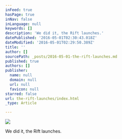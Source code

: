 ```yaml
---
inFeed: true
hasPage: true
inNav: false
inLanguage: null
keywords: []
description: 'We did it, the Rift launches.'
datePublished: '2016-05-01T02:30:43.018Z'
dateModified: '2016-05-01T02:29:50.389Z'
title: ''
author: []
sourcePath: _posts/2016-05-01-the-rift-launches.md
published: true
authors: []
publisher:
  name: null
  domain: null
  url: null
  favicon: null
starred: false
url: the-rift-launches/index.html
_type: Article

---
```

![](https://the-grid-user-content.s3-us-west-2.amazonaws.com/fe9b2c03-1733-4049-bf09-1cf7ea68159c.jpg)

We did it, the Rift launches.